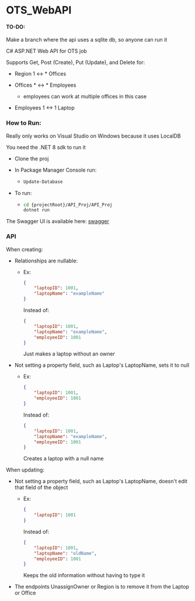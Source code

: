 # OTS_WebAPI
#### TO-DO:
Make a branch where the api uses a sqlite db, so anyone can run it


C# ASP.NET Web API for OTS job

Supports Get, Post (Create), Put (Update), and Delete for:

- Region 1 <-> * Offices 

- Offices * <-> * Employees 
  - employees can work at multiple offices in this case

- Employees 1 <-> 1 Laptop


### How to Run:
Really only works on Visual Studio on Windows because it uses LocalDB

You need the .NET 8 sdk to run it

- Clone the proj

- In Package Manager Console run:
  - ```sh
    Update-Database
    ```

- To run:
  - ```sh
    cd {projectRoot}/API_Proj/API_Proj
    dotnet run
    ```

The Swagger UI is available here: [swagger](http://localhost:5263/swagger/index.html)

### API
When creating:

- Relationships are nullable:
  - Ex: 
    ```json
    {
        "laptopID": 1001,
        "laptopName": "exampleName"
    }
    ```
    Instead of:

    ```json
    {
        "laptopID": 1001,
        "laptopName": "exampleName",
        "employeeID": 1001
    }
    ```
    Just makes a laptop without an owner


- Not setting a property field, such as Laptop's LaptopName, sets it to null
  - Ex: 
    ```json
    {
        "laptopID": 1001,
        "employeeID": 1001
    }
    ```
    Instead of:

    ```json
    {
        "laptopID": 1001,
        "laptopName": "exampleName",
        "employeeID": 1001
    }
    ```
    Creates a laptop with a null name


When updating:

- Not setting a property field, such as Laptop's LaptopName, doesn't edit that field of the object

  - Ex: 
    ```json
    {
        "laptopID": 1001
    }
    ```
    Instead of:

    ```json
    {
        "laptopID": 1001,
        "laptopName": "oldName",
        "employeeID": 1001
    }
    ```
    Keeps the old information without having to type it 

- The endpoints UnassignOwner or Region is to remove it from the Laptop or Office